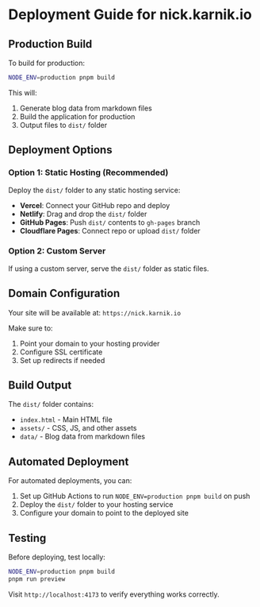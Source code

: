 # Deployment Guide for nick.karnik.io

## Production Build

To build for production:

```bash
NODE_ENV=production pnpm build
```

This will:

1. Generate blog data from markdown files
2. Build the application for production
3. Output files to `dist/` folder

## Deployment Options

### Option 1: Static Hosting (Recommended)

Deploy the `dist/` folder to any static hosting service:

- **Vercel**: Connect your GitHub repo and deploy
- **Netlify**: Drag and drop the `dist/` folder
- **GitHub Pages**: Push `dist/` contents to `gh-pages` branch
- **Cloudflare Pages**: Connect repo or upload `dist/` folder

### Option 2: Custom Server

If using a custom server, serve the `dist/` folder as static files.

## Domain Configuration

Your site will be available at: `https://nick.karnik.io`

Make sure to:

1. Point your domain to your hosting provider
2. Configure SSL certificate
3. Set up redirects if needed

## Build Output

The `dist/` folder contains:

- `index.html` - Main HTML file
- `assets/` - CSS, JS, and other assets
- `data/` - Blog data from markdown files

## Automated Deployment

For automated deployments, you can:

1. Set up GitHub Actions to run `NODE_ENV=production pnpm build` on push
2. Deploy the `dist/` folder to your hosting service
3. Configure your domain to point to the deployed site

## Testing

Before deploying, test locally:

```bash
NODE_ENV=production pnpm build
pnpm run preview
```

Visit `http://localhost:4173` to verify everything works correctly.
